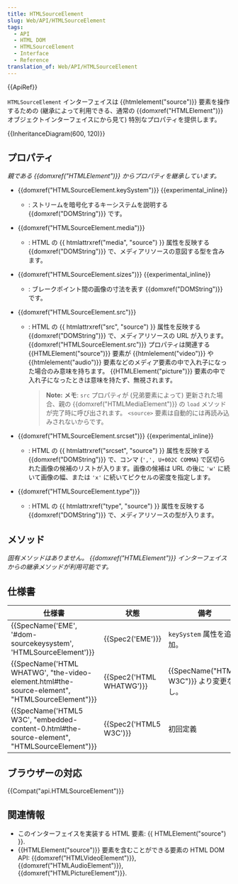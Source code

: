 ```yaml
---
title: HTMLSourceElement
slug: Web/API/HTMLSourceElement
tags:
  - API
  - HTML DOM
  - HTMLSourceElement
  - Interface
  - Reference
translation_of: Web/API/HTMLSourceElement
---
```

{{ApiRef}}

`HTMLSourceElement` インターフェイスは {{htmlelement("source")}} 要素を操作するための (継承によって利用できる、通常の {{domxref("HTMLElement")}} オブジェクトインターフェイスにから見て) 特別なプロパティを提供します。

{{InheritanceDiagram(600, 120)}}

## プロパティ

_親である {{domxref("HTMLElement")}} からプロパティを継承しています。_

- {{domxref("HTMLSourceElement.keySystem")}} {{experimental_inline}}
  - : ストリームを暗号化するキーシステムを説明する {{domxref("DOMString")}} です。
- {{domxref("HTMLSourceElement.media")}}
  - : HTML の {{ htmlattrxref("media", "source") }} 属性を反映する {{domxref("DOMString")}} で、メディアリソースの意図する型を含みます。
- {{domxref("HTMLSourceElement.sizes")}} {{experimental_inline}}
  - : ブレークポイント間の画像の寸法を表す {{domxref("DOMString")}} です。
- {{domxref("HTMLSourceElement.src")}}

  - : HTML の {{ htmlattrxref("src", "source") }} 属性を反映する {{domxref("DOMString")}} で、メディアリソースの URL が入ります。 {{domxref("HTMLSourceElement.src")}} プロパティは関連する {{HTMLElement("source")}} 要素が {{htmlelement("video")}} や {{htmlelement("audio")}} 要素などのメディア要素の中で入れ子になった場合のみ意味を持ちます。 {{HTMLElement("picture")}} 要素の中で入れ子になったときは意味を持たず、無視されます。

    > **Note:** **メモ**: `src` プロパティが (兄弟要素によって) 更新された場合、親の {{domxref("HTMLMediaElement")}} の `load` メソッドが完了時に呼び出されます。 `<source>` 要素は自動的には再読み込みされないからです。

- {{domxref("HTMLSourceElement.srcset")}} {{experimental_inline}}
  - : HTML の {{ htmlattrxref("srcset", "source") }} 属性を反映する {{domxref("DOMString")}} で、コンマ (`',', U+002C COMMA`) で区切られた画像の候補のリストが入ります。画像の候補は URL の後に `'w'` に続いて画像の幅、または `'x'` に続いてピクセルの密度を指定します。
- {{domxref("HTMLSourceElement.type")}}
  - : HTML の {{ htmlattrxref("type", "source") }} 属性を反映する {{domxref("DOMString")}} で、メディアリソースの型が入ります。

## メソッド

_固有メソッドはありません。 {{domxref("HTMLElement")}} インターフェイスからの継承メソッドが利用可能です。_

## 仕様書

| 仕様書                                                                                                                       | 状態                             | 備考                                            |
| ---------------------------------------------------------------------------------------------------------------------------- | -------------------------------- | ----------------------------------------------- |
| {{SpecName('EME', '#dom-sourcekeysystem', 'HTMLSourceElement')}}                                         | {{Spec2('EME')}}             | `keySystem` 属性を追加。                        |
| {{SpecName('HTML WHATWG', "the-video-element.html#the-source-element", "HTMLSourceElement")}} | {{Spec2('HTML WHATWG')}} | {{SpecName("HTML5 W3C")}} より変更なし。 |
| {{SpecName('HTML5 W3C', "embedded-content-0.html#the-source-element", "HTMLSourceElement")}} | {{Spec2('HTML5 W3C')}}     | 初回定義                                        |

## ブラウザーの対応

{{Compat("api.HTMLSourceElement")}}

## 関連情報

- このインターフェイスを実装する HTML 要素: {{ HTMLElement("source") }}.
- {{HTMLElement("source")}} 要素を含むことができる要素の HTML DOM API: {{domxref("HTMLVideoElement")}}, {{domxref("HTMLAudioElement")}}, {{domxref("HTMLPictureElement")}}.
